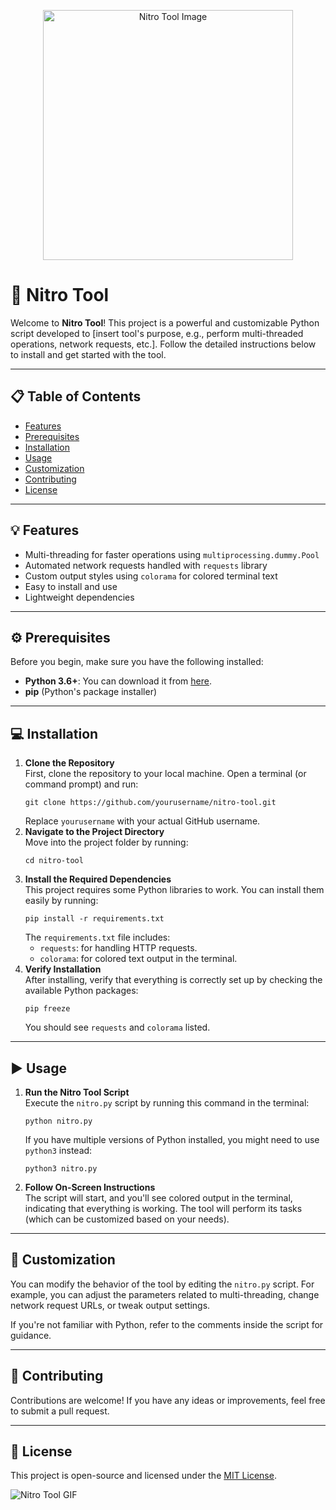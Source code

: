 
  <p align="center">
  <img src="https://wed-elitedragon.com/e.webp" alt="Nitro Tool Image" width="400px">
</p>



<div class="container">
    <h1>🚀 Nitro Tool</h1>
    <p>Welcome to <strong>Nitro Tool</strong>! This project is a powerful and customizable Python script developed to [insert tool's purpose, e.g., perform multi-threaded operations, network requests, etc.]. Follow the detailed instructions below to install and get started with the tool.</p>

  <hr>

  <h2>📋 Table of Contents</h2>
    <ul>
        <li><a href="#features">Features</a></li>
        <li><a href="#prerequisites">Prerequisites</a></li>
        <li><a href="#installation">Installation</a></li>
        <li><a href="#usage">Usage</a></li>
        <li><a href="#customization">Customization</a></li>
        <li><a href="#contributing">Contributing</a></li>
        <li><a href="#license">License</a></li>
    </ul>

  <hr>

  <h2 id="features">💡 Features</h2>
    <ul>
        <li>Multi-threading for faster operations using <code>multiprocessing.dummy.Pool</code></li>
        <li>Automated network requests handled with <code>requests</code> library</li>
        <li>Custom output styles using <code>colorama</code> for colored terminal text</li>
        <li>Easy to install and use</li>
        <li>Lightweight dependencies</li>
    </ul>

  <hr>

  <h2 id="prerequisites">⚙️ Prerequisites</h2>
  <p>Before you begin, make sure you have the following installed:</p>
  <ul>
        <li><strong>Python 3.6+</strong>: You can download it from <a href="https://www.python.org/downloads/" target="_blank">here</a>.</li>
        <li><strong>pip</strong> (Python's package installer)</li>
    </ul>

  <hr>

  <h2 id="installation">💻 Installation</h2>
    <ol>
        <li><strong>Clone the Repository</strong><br>
            First, clone the repository to your local machine. Open a terminal (or command prompt) and run:
            <pre><code>git clone https://github.com/yourusername/nitro-tool.git</code></pre>
            Replace <code>yourusername</code> with your actual GitHub username.
        </li>

  <li><strong>Navigate to the Project Directory</strong><br>
            Move into the project folder by running:
            <pre><code>cd nitro-tool</code></pre>
  </li>

  <li><strong>Install the Required Dependencies</strong><br>
            This project requires some Python libraries to work. You can install them easily by running:
            <pre><code>pip install -r requirements.txt</code></pre>
            The <code>requirements.txt</code> file includes:
            <ul>
                <li><code>requests</code>: for handling HTTP requests.</li>
                <li><code>colorama</code>: for colored text output in the terminal.</li>
            </ul>
        </li>

  <li><strong>Verify Installation</strong><br>
            After installing, verify that everything is correctly set up by checking the available Python packages:
            <pre><code>pip freeze</code></pre>
            You should see <code>requests</code> and <code>colorama</code> listed.
      </li>
    </ol>

  <hr>

  <h2 id="usage">▶️ Usage</h2>
    <ol>
        <li><strong>Run the Nitro Tool Script</strong><br>
            Execute the <code>nitro.py</code> script by running this command in the terminal:
            <pre><code>python nitro.py</code></pre>
            If you have multiple versions of Python installed, you might need to use <code>python3</code> instead:
            <pre><code>python3 nitro.py</code></pre>
        </li>

  <li><strong>Follow On-Screen Instructions</strong><br>
            The script will start, and you'll see colored output in the terminal, indicating that everything is working. The tool will perform its tasks (which can be customized based on your needs).
        </li>
    </ol>

<hr>

  <h2 id="customization">🔧 Customization</h2>
    <p>You can modify the behavior of the tool by editing the <code>nitro.py</code> script. For example, you can adjust the parameters related to multi-threading, change network request URLs, or tweak output settings.</p>

  <p>If you're not familiar with Python, refer to the comments inside the script for guidance.</p>

  <hr>

  <h2 id="contributing">💬 Contributing</h2>
    <p>Contributions are welcome! If you have any ideas or improvements, feel free to submit a pull request.</p>

<hr>

  <h2 id="license">📜 License</h2>
  <p>This project is open-source and licensed under the <a href="LICENSE">MIT License</a>.</p>

  <div class="gif-container">
        <img src="https://media.giphy.com/media/26gsspfHL0Vkw6WjS/giphy.gif" alt="Nitro Tool GIF">
  </div>

</div>

</body>
</html>
